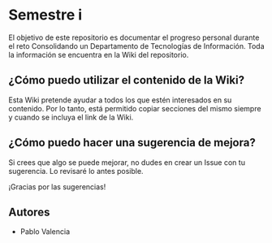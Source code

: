 # Semestre i

El objetivo de este repositorio es documentar el progreso personal durante el reto 
Consolidando un Departamento de Tecnologías de Información. Toda la información se
encuentra en la Wiki del repositorio.

## ¿Cómo puedo utilizar el contenido de la Wiki?

Esta Wiki pretende ayudar a todos los que estén interesados en su contenido.
Por lo tanto, está permitido copiar secciones del mismo siempre y cuando se incluya
el link de la Wiki.

## ¿Cómo puedo hacer una sugerencia de mejora?

Si crees que algo se puede mejorar, no dudes en crear un Issue con tu sugerencia. 
Lo revisaré lo antes posible.

¡Gracias por las sugerencias!

## Autores

- Pablo Valencia
